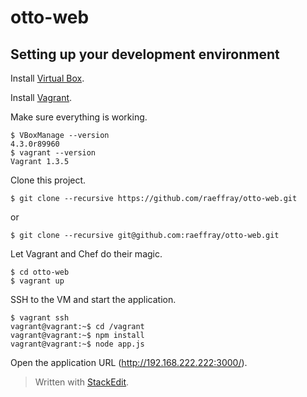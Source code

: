 otto-web
========

## Setting up your development environment ##

Install [Virtual Box](https://www.virtualbox.org/wiki/Downloads).

Install [Vagrant](http://downloads.vagrantup.com/).

Make sure everything is working.

```
$ VBoxManage --version
4.3.0r89960
$ vagrant --version
Vagrant 1.3.5
```

Clone this project.

```
$ git clone --recursive https://github.com/raeffray/otto-web.git
```
or
```
$ git clone --recursive git@github.com:raeffray/otto-web.git
```

Let Vagrant and Chef do their magic.

```
$ cd otto-web
$ vagrant up
```

SSH to the VM and start the application.

```
$ vagrant ssh
vagrant@vagrant:~$ cd /vagrant
vagrant@vagrant:~$ npm install
vagrant@vagrant:~$ node app.js
```

Open the application URL (http://192.168.222.222:3000/).


> Written with [StackEdit](https://stackedit.io/).
